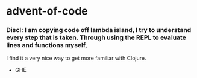 # advent-of-code

### Discl: I am copying code off lambda island, I try to understand every step that is taken. Through using the REPL to evaluate lines and functions myself, 
I find it a very nice way to get more familiar with Clojure.

  - GHE
